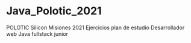 # Java_Polotic_2021
POLOTIC Silicon Misiones 2021
Ejercicios plan de estudio Desarrollador web Java
fullstack junior
